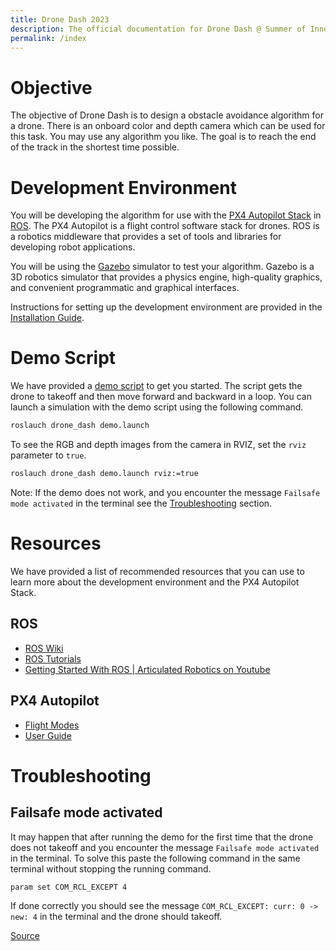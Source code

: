 ```yaml
---
title: Drone Dash 2023
description: The official documentation for Drone Dash @ Summer of Innovation 2023, IIT Dharwad.
permalink: /index
---
```


# Objective
The objective of Drone Dash is to design a obstacle avoidance algorithm for a drone. There is an onboard color and depth camera which can be used for this task. You may use any algorithm you like. The goal is to reach the end of the track in the shortest time possible.

# Development Environment
You will be developing the algorithm for use with the [PX4 Autopilot Stack](https://px4.io/) in [ROS](https://www.ros.org/). The PX4 Autopilot is a flight control software stack for drones. ROS is a robotics middleware that provides a set of tools and libraries for developing robot applications.

You will be using the [Gazebo](https://classic.gazebosim.org/) simulator to test your algorithm. Gazebo is a 3D robotics simulator that provides a physics engine, high-quality graphics, and convenient programmatic and graphical interfaces.

Instructions for setting up the development environment are provided in the [Installation Guide](./docs/Installation.md).

# Demo Script
We have provided a [demo script](./scripts/demo_node.py) to get you started. The script gets the drone to takeoff and then move forward and backward in a loop. You can launch a simulation with the demo script using the following command.
```bash
roslauch drone_dash demo.launch
```

To see the RGB and depth images from the camera in RVIZ, set the `rviz` parameter to `true`.
```bash
roslauch drone_dash demo.launch rviz:=true
```

Note: If the demo does not work, and you encounter the message `Failsafe mode activated` in the terminal see the [Troubleshooting](#failsafe-mode-activated) section.

# Resources
We have provided a list of recommended resources that you can use to learn more about the development environment and the PX4 Autopilot Stack.

## ROS
* [ROS Wiki](https://wiki.ros.org/)
* [ROS Tutorials](https://wiki.ros.org/ROS/Tutorials)
* [Getting Started With ROS | Articulated Robotics on Youtube](https://youtube.com/playlist?list=PLunhqkrRNRhYYCaSTVP-qJnyUPkTxJnBt)

## PX4 Autopilot
* [Flight Modes](https://docs.px4.io/v1.13/en/flight_modes/#multicopter)
* [User Guide](https://docs.px4.io/v1.13/en/ros/ros1.html)

# Troubleshooting

## Failsafe mode activated
It may happen that after running the demo for the first time that the drone does not takeoff and you encounter the message `Failsafe mode activated` in the terminal. To solve this paste the following command in the same terminal without stopping the running command.
```bash
param set COM_RCL_EXCEPT 4
```

If done correctly you should see the message `COM_RCL_EXCEPT: curr: 0 -> new: 4` in the terminal and the drone should takeoff.

[Source](https://discuss.px4.io/t/failsafe-mode-activating-constantly-after-the-vehicle-enters-the-offboard-mode/24460/3)